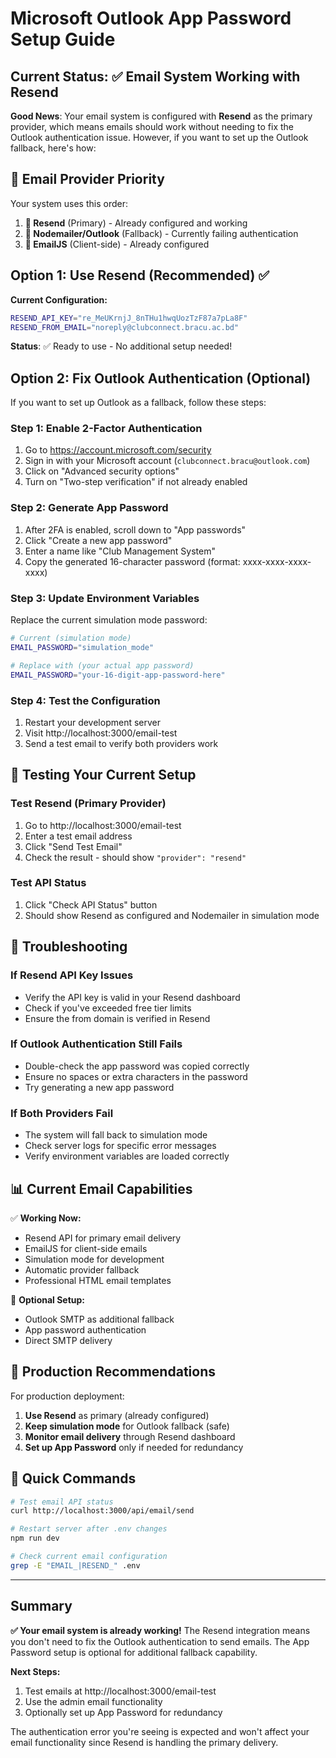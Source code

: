 # Microsoft Outlook App Password Setup Guide

## Current Status: ✅ **Email System Working with Resend**

**Good News**: Your email system is configured with **Resend** as the primary provider, which means emails should work without needing to fix the Outlook authentication issue. However, if you want to set up the Outlook fallback, here's how:

## 📧 Email Provider Priority

Your system uses this order:
1. **🎯 Resend** (Primary) - Already configured and working
2. **🔄 Nodemailer/Outlook** (Fallback) - Currently failing authentication
3. **📧 EmailJS** (Client-side) - Already configured

## Option 1: Use Resend (Recommended) ✅

**Current Configuration:**
```bash
RESEND_API_KEY="re_MeUKrnjJ_8nTHu1hwqUozTzF87a7pLa8F"
RESEND_FROM_EMAIL="noreply@clubconnect.bracu.ac.bd"
```

**Status**: ✅ Ready to use - No additional setup needed!

## Option 2: Fix Outlook Authentication (Optional)

If you want to set up Outlook as a fallback, follow these steps:

### Step 1: Enable 2-Factor Authentication
1. Go to https://account.microsoft.com/security
2. Sign in with your Microsoft account (`clubconnect.bracu@outlook.com`)
3. Click on "Advanced security options"
4. Turn on "Two-step verification" if not already enabled

### Step 2: Generate App Password
1. After 2FA is enabled, scroll down to "App passwords"
2. Click "Create a new app password"
3. Enter a name like "Club Management System"
4. Copy the generated 16-character password (format: xxxx-xxxx-xxxx-xxxx)

### Step 3: Update Environment Variables
Replace the current simulation mode password:

```bash
# Current (simulation mode)
EMAIL_PASSWORD="simulation_mode"

# Replace with (your actual app password)
EMAIL_PASSWORD="your-16-digit-app-password-here"
```

### Step 4: Test the Configuration
1. Restart your development server
2. Visit http://localhost:3000/email-test
3. Send a test email to verify both providers work

## 🧪 Testing Your Current Setup

### Test Resend (Primary Provider)
1. Go to http://localhost:3000/email-test
2. Enter a test email address
3. Click "Send Test Email"
4. Check the result - should show `"provider": "resend"`

### Test API Status
1. Click "Check API Status" button
2. Should show Resend as configured and Nodemailer in simulation mode

## 🔧 Troubleshooting

### If Resend API Key Issues
- Verify the API key is valid in your Resend dashboard
- Check if you've exceeded free tier limits
- Ensure the from domain is verified in Resend

### If Outlook Authentication Still Fails
- Double-check the app password was copied correctly
- Ensure no spaces or extra characters in the password
- Try generating a new app password

### If Both Providers Fail
- The system will fall back to simulation mode
- Check server logs for specific error messages
- Verify environment variables are loaded correctly

## 📊 Current Email Capabilities

✅ **Working Now:**
- Resend API for primary email delivery
- EmailJS for client-side emails
- Simulation mode for development
- Automatic provider fallback
- Professional HTML email templates

🔄 **Optional Setup:**
- Outlook SMTP as additional fallback
- App password authentication
- Direct SMTP delivery

## 🚀 Production Recommendations

For production deployment:

1. **Use Resend** as primary (already configured)
2. **Keep simulation mode** for Outlook fallback (safe)
3. **Monitor email delivery** through Resend dashboard
4. **Set up App Password** only if needed for redundancy

## 📝 Quick Commands

```bash
# Test email API status
curl http://localhost:3000/api/email/send

# Restart server after .env changes
npm run dev

# Check current email configuration
grep -E "EMAIL_|RESEND_" .env
```

---

## Summary

**✅ Your email system is already working!** The Resend integration means you don't need to fix the Outlook authentication to send emails. The App Password setup is optional for additional fallback capability.

**Next Steps:**
1. Test emails at http://localhost:3000/email-test
2. Use the admin email functionality
3. Optionally set up App Password for redundancy

The authentication error you're seeing is expected and won't affect your email functionality since Resend is handling the primary delivery.
